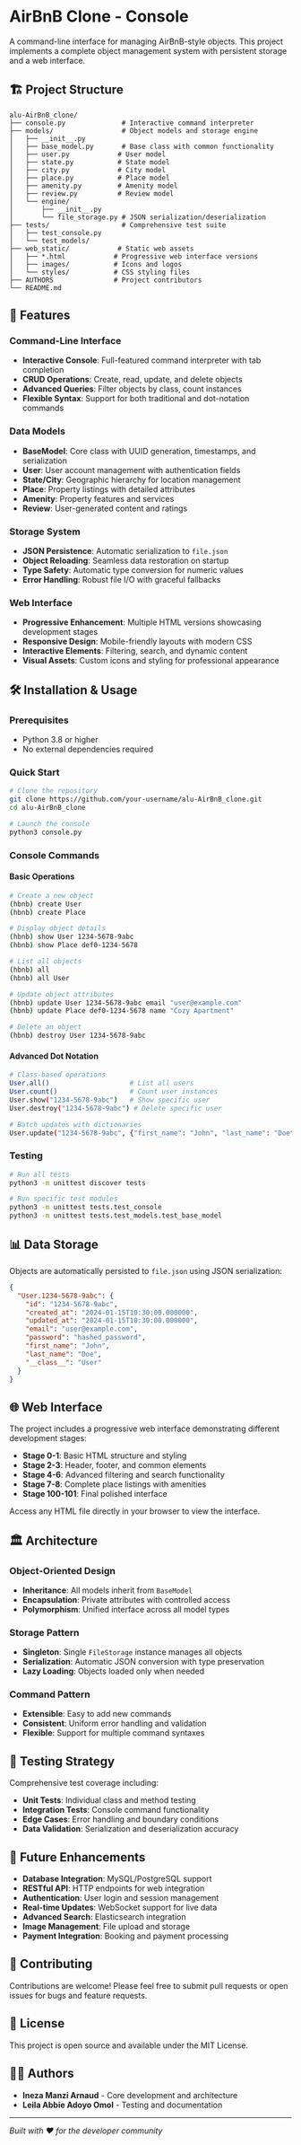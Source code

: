 # AirBnB Clone - Console

A command-line interface for managing AirBnB-style objects. This project implements a complete object management system with persistent storage and a web interface.

## 🏗️ Project Structure

```
alu-AirBnB_clone/
├── console.py              # Interactive command interpreter
├── models/                 # Object models and storage engine
│   ├── __init__.py
│   ├── base_model.py       # Base class with common functionality
│   ├── user.py            # User model
│   ├── state.py           # State model
│   ├── city.py            # City model
│   ├── place.py           # Place model
│   ├── amenity.py         # Amenity model
│   ├── review.py          # Review model
│   └── engine/         
│       ├── __init__.py
│       └── file_storage.py # JSON serialization/deserialization
├── tests/                  # Comprehensive test suite
│   ├── test_console.py
│   └── test_models/
├── web_static/            # Static web assets
│   ├── *.html            # Progressive web interface versions
│   ├── images/           # Icons and logos
│   └── styles/           # CSS styling files
├── AUTHORS               # Project contributors
└── README.md
```

## 🚀 Features

### Command-Line Interface
- **Interactive Console**: Full-featured command interpreter with tab completion
- **CRUD Operations**: Create, read, update, and delete objects
- **Advanced Queries**: Filter objects by class, count instances
- **Flexible Syntax**: Support for both traditional and dot-notation commands

### Data Models
- **BaseModel**: Core class with UUID generation, timestamps, and serialization
- **User**: User account management with authentication fields
- **State/City**: Geographic hierarchy for location management
- **Place**: Property listings with detailed attributes
- **Amenity**: Property features and services
- **Review**: User-generated content and ratings

### Storage System
- **JSON Persistence**: Automatic serialization to `file.json`
- **Object Reloading**: Seamless data restoration on startup
- **Type Safety**: Automatic type conversion for numeric values
- **Error Handling**: Robust file I/O with graceful fallbacks

### Web Interface
- **Progressive Enhancement**: Multiple HTML versions showcasing development stages
- **Responsive Design**: Mobile-friendly layouts with modern CSS
- **Interactive Elements**: Filtering, search, and dynamic content
- **Visual Assets**: Custom icons and styling for professional appearance

## 🛠️ Installation & Usage

### Prerequisites
- Python 3.8 or higher
- No external dependencies required

### Quick Start
```bash
# Clone the repository
git clone https://github.com/your-username/alu-AirBnB_clone.git
cd alu-AirBnB_clone

# Launch the console
python3 console.py
```

### Console Commands

#### Basic Operations
```bash
# Create a new object
(hbnb) create User
(hbnb) create Place

# Display object details
(hbnb) show User 1234-5678-9abc
(hbnb) show Place def0-1234-5678

# List all objects
(hbnb) all
(hbnb) all User

# Update object attributes
(hbnb) update User 1234-5678-9abc email "user@example.com"
(hbnb) update Place def0-1234-5678 name "Cozy Apartment"

# Delete an object
(hbnb) destroy User 1234-5678-9abc
```

#### Advanced Dot Notation
```bash
# Class-based operations
User.all()                    # List all users
User.count()                  # Count user instances
User.show("1234-5678-9abc")   # Show specific user
User.destroy("1234-5678-9abc") # Delete specific user

# Batch updates with dictionaries
User.update("1234-5678-9abc", {"first_name": "John", "last_name": "Doe"})
```

### Testing
```bash
# Run all tests
python3 -m unittest discover tests

# Run specific test modules
python3 -m unittest tests.test_console
python3 -m unittest tests.test_models.test_base_model
```

## 📊 Data Storage

Objects are automatically persisted to `file.json` using JSON serialization:

```json
{
  "User.1234-5678-9abc": {
    "id": "1234-5678-9abc",
    "created_at": "2024-01-15T10:30:00.000000",
    "updated_at": "2024-01-15T10:30:00.000000",
    "email": "user@example.com",
    "password": "hashed_password",
    "first_name": "John",
    "last_name": "Doe",
    "__class__": "User"
  }
}
```

## 🌐 Web Interface

The project includes a progressive web interface demonstrating different development stages:

- **Stage 0-1**: Basic HTML structure and styling
- **Stage 2-3**: Header, footer, and common elements
- **Stage 4-6**: Advanced filtering and search functionality
- **Stage 7-8**: Complete place listings with amenities
- **Stage 100-101**: Final polished interface

Access any HTML file directly in your browser to view the interface.

## 🏛️ Architecture

### Object-Oriented Design
- **Inheritance**: All models inherit from `BaseModel`
- **Encapsulation**: Private attributes with controlled access
- **Polymorphism**: Unified interface across all model types

### Storage Pattern
- **Singleton**: Single `FileStorage` instance manages all objects
- **Serialization**: Automatic JSON conversion with type preservation
- **Lazy Loading**: Objects loaded only when needed

### Command Pattern
- **Extensible**: Easy to add new commands
- **Consistent**: Uniform error handling and validation
- **Flexible**: Support for multiple command syntaxes

## 🧪 Testing Strategy

Comprehensive test coverage including:
- **Unit Tests**: Individual class and method testing
- **Integration Tests**: Console command functionality
- **Edge Cases**: Error handling and boundary conditions
- **Data Validation**: Serialization and deserialization accuracy

## 🚧 Future Enhancements

- **Database Integration**: MySQL/PostgreSQL support
- **RESTful API**: HTTP endpoints for web integration
- **Authentication**: User login and session management
- **Real-time Updates**: WebSocket support for live data
- **Advanced Search**: Elasticsearch integration
- **Image Management**: File upload and storage
- **Payment Integration**: Booking and payment processing

## 👥 Contributing

Contributions are welcome! Please feel free to submit pull requests or open issues for bugs and feature requests.

## 📝 License

This project is open source and available under the MIT License.

## 👨‍💻 Authors

- **Ineza Manzi Arnaud** - Core development and architecture
- **Leila Abbie Adoyo Omol** - Testing and documentation

---

*Built with ❤️ for the developer community* 

